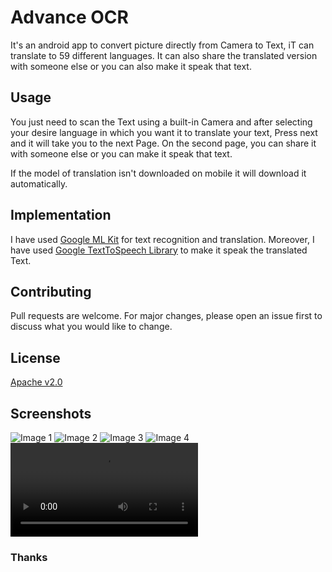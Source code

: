 # Advance OCR

It's an android app to convert picture directly from Camera to Text, iT can translate to 59 different languages. It can also share the translated version with someone else or you can also make it speak that text.

## Usage

You just need to scan the Text using a built-in Camera and after selecting your desire language in which you want it to translate your text, Press next and it will take you to the next Page. On the second page, you can share it with someone else or you can make it speak that text.

If the model of translation isn't downloaded on mobile it will download it automatically.

## Implementation

I have used [Google ML Kit](https://developers.google.com/ml-kit/) for text recognition and translation. Moreover, I have used [Google TextToSpeech Library](https://developer.android.com/reference/android/speech/tts/TextToSpeech) to make it speak the translated Text.

## Contributing
Pull requests are welcome. For major changes, please open an issue first to discuss what you would like to change.

## License
[Apache v2.0](https://choosealicense.com/licenses/apache-2.0/)

## Screenshots
![Image 1](https://github.com/syedparsa/advance_OCR/blob/main/Images/1.jpg)
![Image 2](https://github.com/syedparsa/advance_OCR/blob/main/Images/2.jpg)
![Image 3](https://github.com/syedparsa/advance_OCR/blob/main/Images/3.jpg)
![Image 4](https://github.com/syedparsa/advance_OCR/blob/main/Images/4.jpg)
![Video](https://github.com/syedparsa/advance_OCR/blob/main/Images/video.mp4)

### Thanks
